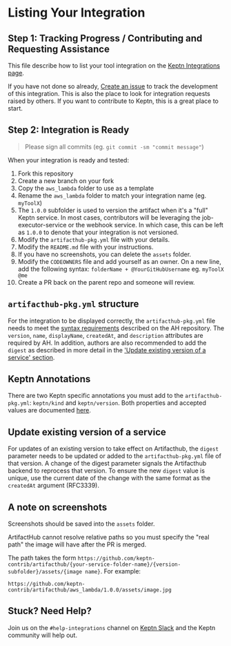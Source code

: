# Listing Your Integration

## Step 1: Tracking Progress / Contributing and Requesting Assistance

This file describe how to list your tool integration on the [Keptn Integrations page](https://keptn.sh/docs/integrations/).

If you have not done so already, [Create an issue](https://github.com/keptn/integrations/issues/new?assignees=&labels=integrations&template=integration_template.yaml&title=%5Bintegration%5D+) to track the development of this integration. This is also the place to look for integration requests raised by others. If you want to contribute to Keptn, this is a great place to start.

## Step 2: Integration is Ready

> Please sign all commits (eg. `git commit -sm "commit message"`)

When your integration is ready and tested:

1. Fork this repository
2. Create a new branch on your fork
3. Copy the `aws_lambda` folder to use as a template
4. Rename the `aws_lambda` folder to match your integration name (eg. `myToolX`)
5. The `1.0.0` subfolder is used to version the artifact when it's a "full" Keptn service. In most cases, contributors will be leveraging the job-executor-service or the webhook service. In which case, this can be left as `1.0.0` to denote that your integration is not versioned.
6. Modify the `artifacthub-pkg.yml` file with your details.
7. Modify the `README.md` file with your instructions.
8. If you have no screenshots, you can delete the `assets` folder.
9. Modify the `CODEOWNERS` file and add yourself as an owner. On a new line, add the following syntax: `folderName + @YourGitHubUsername` eg. `myToolX @me`
10. Create a PR back on the parent repo and someone will review.

## `artifacthub-pkg.yml` structure

For the integration to be displayed correctly, the `artifacthub-pkg.yml` file needs to meet the [syntax requirements](https://github.com/artifacthub/hub/blob/master/docs/metadata/artifacthub-pkg.yml) described on the AH repository. The `version`, `name`, `displayName`, `createdAt`, and `description` attributes are required by AH. In addition, authors are also recommended to add the `digest` as described in more detail in the ['Update existing version of a service' section](#update-existing-version-of-a-service).

## Keptn Annotations

There are two Keptn specific annotations you must add to the `artifacthub-pkg.yml`: `keptn/kind` and `keptn/version`. Both properties and accepted values are documented [here](https://artifacthub.io/docs/topics/annotations/keptn).

## Update existing version of a service

For updates of an existing version to take effect on Artifacthub, the `digest` parameter needs to be updated or added to the `artifacthub-pkg.yml` file of that version. A change of the digest parameter signals the Artifacthub backend to reprocess that version. To ensure the new `digest` value is unique, use the current date of the change with the same format as the `createdAt` argument (RFC3339).

## A note on screenshots

Screenshots should be saved into the `assets` folder.

ArtifactHub cannot resolve relative paths so you must specify the "real path" the image will have after the PR is merged.

The path takes the form `https://github.com/keptn-contrib/artifacthub/{your-service-folder-name}/{version-subfolder}/assets/{image name}`. For example:

```
https://github.com/keptn-contrib/artifacthub/aws_lambda/1.0.0/assets/image.jpg
```

## Stuck? Need Help?

Join us on the `#help-integrations` channel on [Keptn Slack](https://slack.keptn.sh) and the Keptn community will help out.